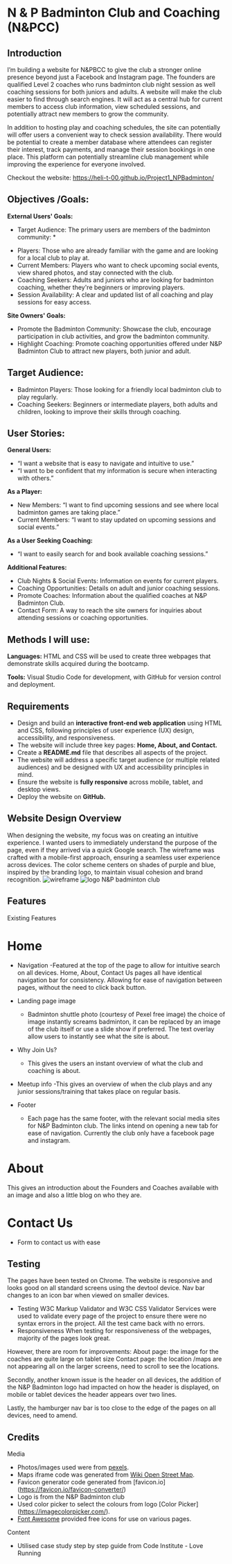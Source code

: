 # N & P Badminton Club and Coaching (N&PCC)

## Introduction

I’m building a website for N&PBCC to give the club a stronger online presence beyond just a Facebook and Instagram page. The founders are qualified Level 2 coaches who runs badminton club night session as well coaching sessions for both juniors and adults. A website will make the club easier to find through search engines. It will act as a central hub for current members to access club information, view scheduled sessions, and potentially attract new members to grow the community.

In addition to hosting play and coaching schedules, the site can potentially will offer users a convenient way to check session availability. There would be potential to create a member database where attendees can register their interest, track payments, and manage their session bookings in one place. This platform can potentially streamline club management while improving the experience for everyone involved.

Checkout the website: https://heli-t-00.github.io/Project1_NPBadminton/

## Objectives /Goals:

**External Users' Goals:**
* Target Audience: The primary users are members of the badminton community: *
- Players: Those who are already familiar with the game and are looking for a local club to play at.
- Current Members: Players who want to check upcoming social events, view shared photos, and stay connected with the club.
- Coaching Seekers: Adults and juniors who are looking for badminton coaching, whether they're beginners or improving players.
- Session Availability: A clear and updated list of all coaching and play sessions for easy access.

**Site Owners' Goals:**
- Promote the Badminton Community: Showcase the club, encourage participation in club activities, and grow the badminton community.
- Highlight Coaching: Promote coaching opportunities offered under N&P Badminton Club to attract new players, both junior and adult.


## Target Audience:
- Badminton Players: Those looking for a friendly local badminton club to play regularly.
- Coaching Seekers: Beginners or intermediate players, both adults and children, looking to improve their skills through coaching.

## User Stories:
**General Users:**
- “I want a website that is easy to navigate and intuitive to use.”
- “I want to be confident that my information is secure when interacting with others.”
  
**As a Player:**
- New Members: “I want to find upcoming sessions and see where local badminton games are taking place.”
- Current Members: “I want to stay updated on upcoming sessions and social events.”
  
**As a User Seeking Coaching:**
  - “I want to easily search for and book available coaching sessions.”
    
**Additional Features:**
- Club Nights & Social Events: Information on events for current players.
- Coaching Opportunities: Details on adult and junior coaching sessions.
- Promote Coaches: Information about the qualified coaches at N&P Badminton Club.
- Contact Form: A way to reach the site owners for inquiries about attending sessions or coaching opportunities.


## Methods I will use:

**Languages:** HTML and CSS will be used to create three webpages that demonstrate skills acquired during the bootcamp.

**Tools:** Visual Studio Code for development, with GitHub for version control and deployment.

## Requirements

- Design and build an **interactive front-end web application** using HTML and CSS, following principles of user experience (UX) design, accessibility, and responsiveness.
- The website will include three key pages: **Home, About, and Contact.**
- Create a **README.md** file that describes all aspects of the project.
- The website will address a specific target audience (or multiple related audiences) and be designed with UX and accessibility principles in mind.
- Ensure the website is **fully responsive** across mobile, tablet, and desktop views.
- Deploy the website on **GitHub.**


## Website Design Overview

When designing the website, my focus was on creating an intuitive experience. I wanted users to immediately understand the purpose of the page, even if they arrived via a quick Google search. The wireframe was crafted with a mobile-first approach, ensuring a seamless user experience across devices. The color scheme centers on shades of purple and blue, inspired by the branding logo, to maintain visual cohesion and brand recognition.
<img src="assets\images\wireframe_mobile.JPG" alt="wireframe">
<img src="assets\images\logo.JPG" alt="logo N&P badminton club">

## Features
Existing  Features
# Home 
- Navigation 
    -Featured at the top of the page to allow for intuitive search on all devices. Home, About, Contact Us pages all have identical navigation bar for consistency. Allowing for ease of navigation between pages, without the need to click back button. 

- Landing page image
    - Badminton shuttle photo (courtesy of Pexel free image) the choice of image instantly screams badminton, it can be replaced by an image of the club itself or use a slide show if preferred. The text overlay allow users to instantly see what the site is about.

- Why Join Us?
    - This gives the users an instant overview of what the club and coaching is about.

- Meetup info
    -This gives an overview of when the club plays and any junior sessions/training that takes place on regular basis.

- Footer
    - Each page has the same footer, with the relevant social media sites for N&P Badminton club. The links intend on opening a new tab for ease of navigation. Currently the club only have a facebook page and instagram. 

# About
This gives an introduction about the Founders and Coaches available with an image and also a little blog on who they are. 

# Contact Us
- Form to contact us with ease

## Testing
The pages have been tested on Chrome.
The website is responsive and looks good on all standard screens using the devtool device.
Nav bar changes to an icon bar when viewed on smaller devices.

- Testing
W3C Markup Validator and W3C CSS Validator Services were used to validate every page of the project to ensure there were no syntax errors in the project. 
All the test came back with no errors.
- Responsiveness 
When testing for responsiveness of the webpages, majority of the pages look great.


However, there are room for improvements:
About page: the image for the coaches are quite large on tablet size
Contact page: the location /maps are not appearing all on the larger screens, need to scroll to see the locations.

Secondly, another known issue is the header on all devices, the addition of the N&P Badminton logo had impacted on how the header is displayed, on mobile or tablet devices the header appears over two lines.

Lastly, the hamburger nav bar is too close to the edge of the pages on all devices, need to amend.

## Credits

Media
- Photos/images used were from [pexels](https://www.pexels.com/).
- Maps iframe code was generated from [Wiki Open Street Map](https://wiki.openstreetmap.org/wiki/Export#Embeddable_HTML).
- Favicon generator code generated from [favicon.io] (https://favicon.io/favicon-converter/)
- Logo is from the N&P Badminton club 
- Used color picker to select the colours from logo [Color Picker] (https://imagecolorpicker.com/).
- [Font Awesome](https://fontawesome.com/) provided free icons for use on various pages.

Content
- Utilised case study step by step guide from Code Institute - Love Running

